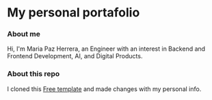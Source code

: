 # My personal portafolio

### About me
Hi, I'm Maria Paz Herrera, an Engineer with an interest in Backend and Frontend Development, AI, and Digital Products.

### About this repo
I cloned this [Free template](https://themewagon.com/themes/free-html5-personal-landing-page-template-noah/) and made changes with my personal info.